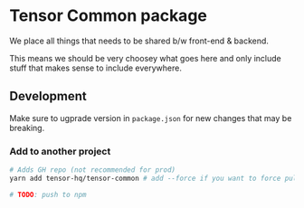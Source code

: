 # Tensor Common package

We place all things that needs to be shared b/w front-end & backend.

This means we should be very choosey what goes here and only include stuff that makes sense to include everywhere.

## Development

Make sure to ugprade version in `package.json` for new changes that may be breaking.

### Add to another project

```sh
# Adds GH repo (not recommended for prod)
yarn add tensor-hq/tensor-common # add --force if you want to force pull if you don't change version

# TODO: push to npm
```
